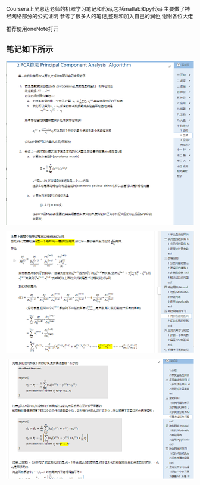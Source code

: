 Coursera上吴恩达老师的机器学习笔记和代码,包括matlab和py代码
主要做了神经网络部分的公式证明
参考了很多人的笔记,整理和加入自己的润色,谢谢各位大佬

推荐使用oneNote打开


笔记如下所示
----
 ![image](https://raw.githubusercontent.com/xiesp/Coursera-ML-AndrewNg-Notes-And-Exercises/master/imgs/demo1.png)

 ![image](https://raw.githubusercontent.com/xiesp/Coursera-ML-AndrewNg-Notes-And-Exercises/master/imgs/demo2.png)

 ![image](https://raw.githubusercontent.com/xiesp/Coursera-ML-AndrewNg-Notes-And-Exercises/master/imgs/demo3.png)